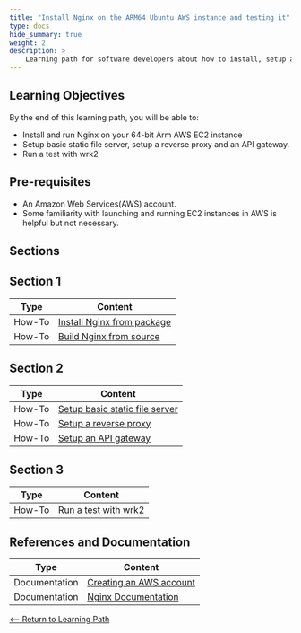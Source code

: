 ```yaml
---
title: "Install Nginx on the ARM64 Ubuntu AWS instance and testing it" 
type: docs
hide_summary: true
weight: 2
description: >
    Learning path for software developers about how to install, setup a basice file server, reverse proxy and an API gateway and test with wrk2 on ARM64 AWS instance.
---
```


## Learning Objectives 

By the end of this learning path, you will be able to:

* Install and run Nginx on your 64-bit Arm AWS EC2 instance
* Setup basic static file server, setup a reverse proxy and an API gateway.
* Run a test with wrk2

## Pre-requisites

* An Amazon Web Services(AWS) account.
* Some familiarity with launching and running EC2 instances in AWS is helpful but not necessary.

## Sections

## Section 1

|          Type | Content                       |
| ---           | ---                                 |
| How-To        | [Install Nginx from package](/content/en/cloud/clair/clair.md)
| How-To        | [Build Nginx from source](/content/en/cloud/clair/combo_clair.md) |

## Section 2

|          Type | Content                       |
| ---           | ---                                 |
| How-To        | [Setup basic static file server](/content/en/cloud/clair/distributed_clair.md)
| How-To        | [Setup a reverse proxy](/content/en/cloud/clair/vulnerability_report.md)
| How-To        | [Setup an API gateway](/content/en/cloud/clair/distributed_clair.md) |

## Section 3

|          Type | Content                       |
| ---           | ---                                 |
| How-To        | [Run a test with wrk2](/content/en/cloud/clair/clair.md) |

## References and Documentation

| Type          | Content             |
| ---           | ---                 |
| Documentation | [Creating an AWS account](https://docs.aws.amazon.com/accounts/latest/reference/manage-acct-creating.html) |
| Documentation | [Nginx Documentation](http://nginx.org/en/docs/) |

[<-- Return to Learning Path](/content/en/cloud/clair/#sections)
